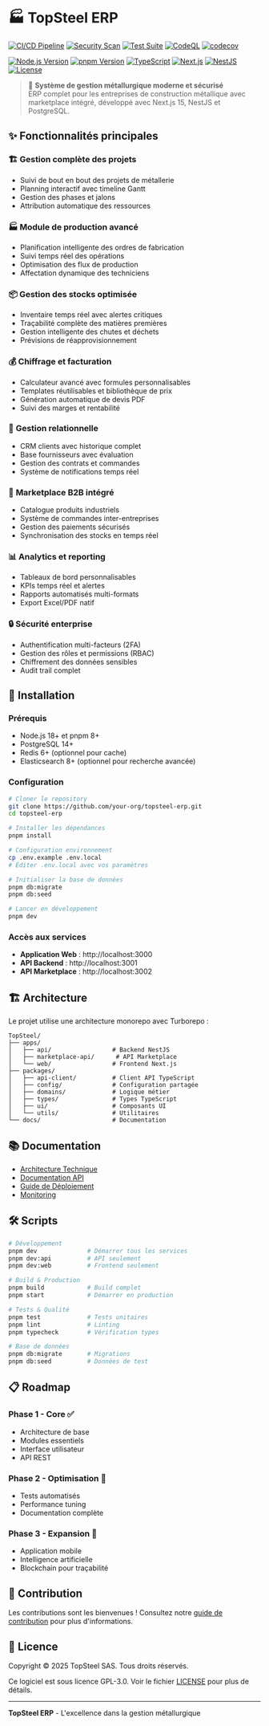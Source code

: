 # 🏭 TopSteel ERP

[![CI/CD Pipeline](https://github.com/Symple44/TopSteel/workflows/🚀%20TopSteel%20CI/CD%20Pipeline/badge.svg)](https://github.com/Symple44/TopSteel/actions/workflows/ci.yml)
[![Security Scan](https://github.com/Symple44/TopSteel/workflows/🛡️%20Security%20Scanning/badge.svg)](https://github.com/Symple44/TopSteel/actions/workflows/security.yml)
[![Test Suite](https://github.com/Symple44/TopSteel/workflows/🧪%20Test%20Suite/badge.svg)](https://github.com/Symple44/TopSteel/actions/workflows/test-runner.yml)
[![CodeQL](https://github.com/Symple44/TopSteel/workflows/CodeQL%20Analysis/badge.svg)](https://github.com/Symple44/TopSteel/actions/workflows/codeql.yml)
[![codecov](https://codecov.io/gh/Symple44/TopSteel/branch/main/graph/badge.svg)](https://codecov.io/gh/Symple44/TopSteel)

[![Node.js Version](https://img.shields.io/badge/node-22.14.0-green)](https://nodejs.org/)
[![pnpm Version](https://img.shields.io/badge/pnpm-10.13.1-blue)](https://pnpm.io/)
[![TypeScript](https://img.shields.io/badge/TypeScript-5.9.2-blue)](https://www.typescriptlang.org/)
[![Next.js](https://img.shields.io/badge/Next.js-15.4.6-black)](https://nextjs.org/)
[![NestJS](https://img.shields.io/badge/NestJS-11.1.6-red)](https://nestjs.com/)
[![License](https://img.shields.io/badge/license-GPL--3.0-orange)](LICENSE)

> 🔧 **Système de gestion métallurgique moderne et sécurisé**  
> ERP complet pour les entreprises de construction métallique avec marketplace intégré, développé avec Next.js 15, NestJS et PostgreSQL.

## ✨ Fonctionnalités principales

### 🏗️ **Gestion complète des projets**
- Suivi de bout en bout des projets de métallerie
- Planning interactif avec timeline Gantt
- Gestion des phases et jalons
- Attribution automatique des ressources

### 🏭 **Module de production avancé**
- Planification intelligente des ordres de fabrication
- Suivi temps réel des opérations
- Optimisation des flux de production
- Affectation dynamique des techniciens

### 📦 **Gestion des stocks optimisée**
- Inventaire temps réel avec alertes critiques
- Traçabilité complète des matières premières
- Gestion intelligente des chutes et déchets
- Prévisions de réapprovisionnement

### 💰 **Chiffrage et facturation**
- Calculateur avancé avec formules personnalisables
- Templates réutilisables et bibliothèque de prix
- Génération automatique de devis PDF
- Suivi des marges et rentabilité

### 👥 **Gestion relationnelle**
- CRM clients avec historique complet
- Base fournisseurs avec évaluation
- Gestion des contrats et commandes
- Système de notifications temps réel

### 🛒 **Marketplace B2B intégré**
- Catalogue produits industriels
- Système de commandes inter-entreprises
- Gestion des paiements sécurisés
- Synchronisation des stocks en temps réel

### 📊 **Analytics et reporting**
- Tableaux de bord personnalisables
- KPIs temps réel et alertes
- Rapports automatisés multi-formats
- Export Excel/PDF natif

### 🔒 **Sécurité enterprise**
- Authentification multi-facteurs (2FA)
- Gestion des rôles et permissions (RBAC)
- Chiffrement des données sensibles
- Audit trail complet

## 🚀 Installation

### Prérequis

- Node.js 18+ et pnpm 8+
- PostgreSQL 14+
- Redis 6+ (optionnel pour cache)
- Elasticsearch 8+ (optionnel pour recherche avancée)

### Configuration

```bash
# Cloner le repository
git clone https://github.com/your-org/topsteel-erp.git
cd topsteel-erp

# Installer les dépendances
pnpm install

# Configuration environnement
cp .env.example .env.local
# Éditer .env.local avec vos paramètres

# Initialiser la base de données
pnpm db:migrate
pnpm db:seed

# Lancer en développement
pnpm dev
```

### Accès aux services

- **Application Web** : http://localhost:3000
- **API Backend** : http://localhost:3001
- **API Marketplace** : http://localhost:3002

## 🏗️ Architecture

Le projet utilise une architecture monorepo avec Turborepo :

```
TopSteel/
├── apps/
│   ├── api/                 # Backend NestJS
│   ├── marketplace-api/      # API Marketplace
│   └── web/                 # Frontend Next.js
├── packages/
│   ├── api-client/          # Client API TypeScript
│   ├── config/              # Configuration partagée
│   ├── domains/             # Logique métier
│   ├── types/               # Types TypeScript
│   ├── ui/                  # Composants UI
│   └── utils/               # Utilitaires
└── docs/                    # Documentation
```

## 📚 Documentation

- [Architecture Technique](./docs/ARCHITECTURE.md)
- [Documentation API](./docs/API.md)
- [Guide de Déploiement](./docs/deployment/)
- [Monitoring](./docs/MONITORING.md)

## 🛠️ Scripts

```bash
# Développement
pnpm dev              # Démarrer tous les services
pnpm dev:api          # API seulement
pnpm dev:web          # Frontend seulement

# Build & Production
pnpm build            # Build complet
pnpm start            # Démarrer en production

# Tests & Qualité
pnpm test             # Tests unitaires
pnpm lint             # Linting
pnpm typecheck        # Vérification types

# Base de données
pnpm db:migrate       # Migrations
pnpm db:seed          # Données de test
```

## 📋 Roadmap

### Phase 1 - Core ✅
- Architecture de base
- Modules essentiels
- Interface utilisateur
- API REST

### Phase 2 - Optimisation 🚧
- Tests automatisés
- Performance tuning
- Documentation complète

### Phase 3 - Expansion 📅
- Application mobile
- Intelligence artificielle
- Blockchain pour traçabilité

## 🤝 Contribution

Les contributions sont les bienvenues ! Consultez notre [guide de contribution](CONTRIBUTING.md) pour plus d'informations.

## 📄 Licence

Copyright © 2025 TopSteel SAS. Tous droits réservés.

Ce logiciel est sous licence GPL-3.0. Voir le fichier [LICENSE](LICENSE) pour plus de détails.

---

**TopSteel ERP** - L'excellence dans la gestion métallurgique